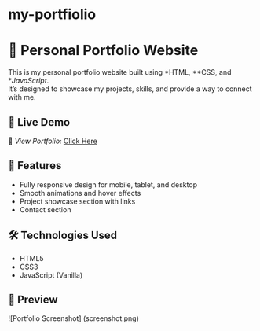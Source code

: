 # my-portfiolio
# 🌟 Personal Portfolio Website

This is my personal portfolio website built using *HTML, **CSS, and **JavaScript*.  
It’s designed to showcase my projects, skills, and provide a way to connect with me.



## 🚀 Live Demo
🔗 *View Portfolio:* [Click Here](https://shoaib5124.github.io/my-portfiolio/)


## 📌 Features
- Fully responsive design for mobile, tablet, and desktop
- Smooth animations and hover effects
- Project showcase section with links
- Contact section


## 🛠️ Technologies Used
- HTML5
- CSS3
- JavaScript (Vanilla)



## 📸 Preview
![Portfolio Screenshot]
(screenshot.png)



